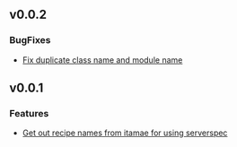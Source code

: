 ## v0.0.2

### BugFixes

* [Fix duplicate class name and module name](https://github.com/ntrv/itamae-recipe-loader/commit/23d7fc57ce09cdf72e3bfc3d3aef04bb47c43d96)

## v0.0.1

### Features

* [Get out recipe names from itamae for using serverspec](https://github.com/ntrv/itamae-recipe-loader/commit/8a90ac2fb2da93f2f49c952ad2ab9b19a54e7073)
